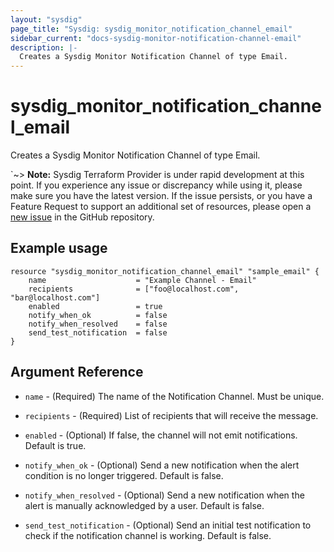 ```yaml
---
layout: "sysdig"
page_title: "Sysdig: sysdig_monitor_notification_channel_email"
sidebar_current: "docs-sysdig-monitor-notification-channel-email"
description: |-
  Creates a Sysdig Monitor Notification Channel of type Email.
---
```


# sysdig\_monitor\_notification_channel\_email

Creates a Sysdig Monitor Notification Channel of type Email.

`~> **Note:** Sysdig Terraform Provider is under rapid development at this point. If you experience any issue or discrepancy while using it, please make sure you have the latest version. If the issue persists, or you have a Feature Request to support an additional set of resources, please open a [new issue](https://github.com/sysdiglabs/terraform-provider-sysdig/issues/new) in the GitHub repository.

## Example usage

```hcl
resource "sysdig_monitor_notification_channel_email" "sample_email" {
	name                    = "Example Channel - Email"
	recipients              = ["foo@localhost.com", "bar@localhost.com"]
	enabled                 = true
	notify_when_ok          = false
	notify_when_resolved    = false
	send_test_notification  = false
}
```

## Argument Reference

* `name` - (Required) The name of the Notification Channel. Must be unique.

* `recipients` - (Required) List of recipients that will receive 
    the message.

* `enabled` - (Optional) If false, the channel will not emit notifications. Default is true.

* `notify_when_ok` - (Optional) Send a new notification when the alert condition is 
    no longer triggered. Default is false.

* `notify_when_resolved` - (Optional) Send a new notification when the alert is manually 
    acknowledged by a user. Default is false.

* `send_test_notification` - (Optional) Send an initial test notification to check
    if the notification channel is working. Default is false.
